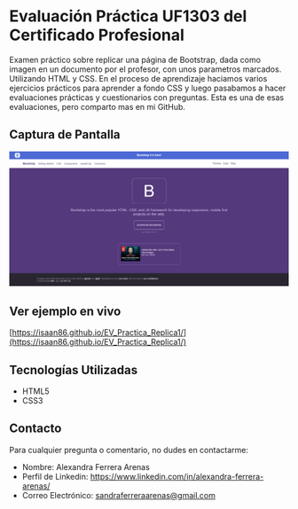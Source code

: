 # Evaluación Práctica UF1303 del Certificado Profesional

Examen práctico sobre replicar una página de Bootstrap, dada como imagen en un documento por el profesor, con unos parametros marcados. Utilizando HTML y CSS.
En el proceso de aprendizaje haciamos varios ejercicios prácticos para aprender a fondo CSS y luego pasabamos a hacer evaluaciones prácticas y cuestionarios con preguntas. Esta es una de esas evaluaciones, pero comparto mas en mi GitHub.

## Captura de Pantalla

![Mi Web](img/captura.jpg)

## Ver ejemplo en vivo
[https://isaan86.github.io/EV_Practica_Replica1/](https://isaan86.github.io/EV_Practica_Replica1/)

## Tecnologías Utilizadas

- HTML5
- CSS3

## Contacto

Para cualquier pregunta o comentario, no dudes en contactarme:

- Nombre: Alexandra Ferrera Arenas
- Perfil de Linkedin: https://www.linkedin.com/in/alexandra-ferrera-arenas/
- Correo Electrónico: sandraferreraarenas@gmail.com
